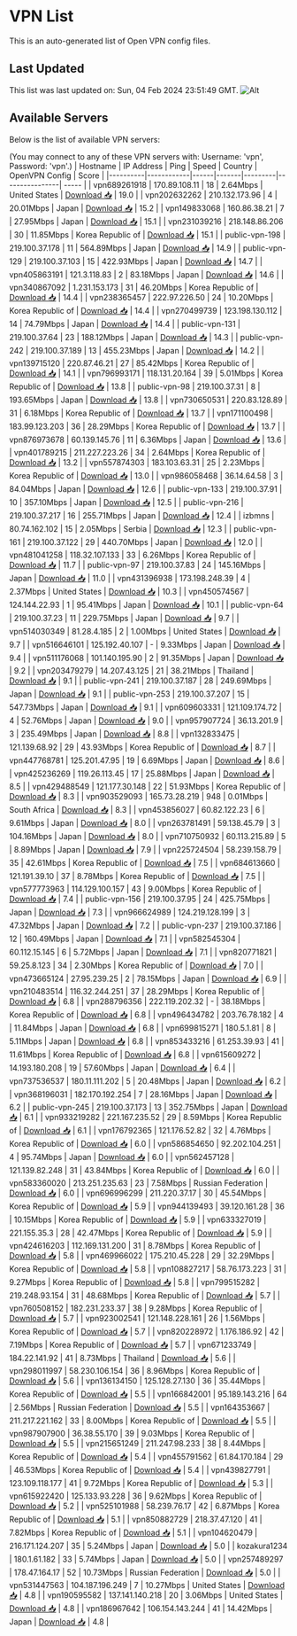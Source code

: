 # VPN List

This is an auto-generated list of Open VPN config files.

## Last Updated

This list was last updated on: Sun, 04 Feb 2024 23:51:49 GMT.
![Alt](https://repobeats.axiom.co/api/embed/186b98318ef1479477931607c1ad7d823f12451f.svg "Repobeats analytics image")

## Available Servers

Below is the list of available VPN servers:

(You may connect to any of these VPN servers with: Username: 'vpn', Password: 'vpn'.)
| Hostname | IP Address | Ping | Speed | Country | OpenVPN Config | Score |
|----------|------------|------|-------|---------|----------------| ----- |
| vpn689261918 | 170.89.108.11 | 18 | 2.64Mbps | United States | [Download 📥](./configs/server_0_US.ovpn) | 19.0 |
| vpn202632262 | 210.132.173.96 | 4 | 20.01Mbps | Japan | [Download 📥](./configs/server_1_JP.ovpn) | 15.2 |
| vpn149833068 | 160.86.38.21 | 7 | 27.95Mbps | Japan | [Download 📥](./configs/server_2_JP.ovpn) | 15.1 |
| vpn231039216 | 218.148.86.206 | 30 | 11.85Mbps | Korea Republic of | [Download 📥](./configs/server_3_KR.ovpn) | 15.1 |
| public-vpn-198 | 219.100.37.178 | 11 | 564.89Mbps | Japan | [Download 📥](./configs/server_4_JP.ovpn) | 14.9 |
| public-vpn-129 | 219.100.37.103 | 15 | 422.93Mbps | Japan | [Download 📥](./configs/server_5_JP.ovpn) | 14.7 |
| vpn405863191 | 121.3.118.83 | 2 | 83.18Mbps | Japan | [Download 📥](./configs/server_6_JP.ovpn) | 14.6 |
| vpn340867092 | 1.231.153.173 | 31 | 46.20Mbps | Korea Republic of | [Download 📥](./configs/server_7_KR.ovpn) | 14.4 |
| vpn238365457 | 222.97.226.50 | 24 | 10.20Mbps | Korea Republic of | [Download 📥](./configs/server_8_KR.ovpn) | 14.4 |
| vpn270499739 | 123.198.130.112 | 14 | 74.79Mbps | Japan | [Download 📥](./configs/server_9_JP.ovpn) | 14.4 |
| public-vpn-131 | 219.100.37.64 | 23 | 188.12Mbps | Japan | [Download 📥](./configs/server_10_JP.ovpn) | 14.3 |
| public-vpn-242 | 219.100.37.189 | 13 | 455.23Mbps | Japan | [Download 📥](./configs/server_11_JP.ovpn) | 14.2 |
| vpn139715120 | 220.87.46.21 | 27 | 85.42Mbps | Korea Republic of | [Download 📥](./configs/server_12_KR.ovpn) | 14.1 |
| vpn796993171 | 118.131.20.164 | 39 | 5.01Mbps | Korea Republic of | [Download 📥](./configs/server_13_KR.ovpn) | 13.8 |
| public-vpn-98 | 219.100.37.31 | 8 | 193.65Mbps | Japan | [Download 📥](./configs/server_14_JP.ovpn) | 13.8 |
| vpn730650531 | 220.83.128.89 | 31 | 6.18Mbps | Korea Republic of | [Download 📥](./configs/server_15_KR.ovpn) | 13.7 |
| vpn171100498 | 183.99.123.203 | 36 | 28.29Mbps | Korea Republic of | [Download 📥](./configs/server_16_KR.ovpn) | 13.7 |
| vpn876973678 | 60.139.145.76 | 11 | 6.36Mbps | Japan | [Download 📥](./configs/server_17_JP.ovpn) | 13.6 |
| vpn401789215 | 211.227.223.26 | 34 | 2.64Mbps | Korea Republic of | [Download 📥](./configs/server_18_KR.ovpn) | 13.2 |
| vpn557874303 | 183.103.63.31 | 25 | 2.23Mbps | Korea Republic of | [Download 📥](./configs/server_19_KR.ovpn) | 13.0 |
| vpn986058468 | 36.14.64.58 | 3 | 84.04Mbps | Japan | [Download 📥](./configs/server_20_JP.ovpn) | 12.6 |
| public-vpn-133 | 219.100.37.91 | 10 | 357.10Mbps | Japan | [Download 📥](./configs/server_21_JP.ovpn) | 12.5 |
| public-vpn-216 | 219.100.37.217 | 16 | 255.71Mbps | Japan | [Download 📥](./configs/server_22_JP.ovpn) | 12.4 |
| izbmns | 80.74.162.102 | 15 | 2.05Mbps | Serbia | [Download 📥](./configs/server_23_RS.ovpn) | 12.3 |
| public-vpn-161 | 219.100.37.122 | 29 | 440.70Mbps | Japan | [Download 📥](./configs/server_24_JP.ovpn) | 12.0 |
| vpn481041258 | 118.32.107.133 | 33 | 6.26Mbps | Korea Republic of | [Download 📥](./configs/server_25_KR.ovpn) | 11.7 |
| public-vpn-97 | 219.100.37.83 | 24 | 145.16Mbps | Japan | [Download 📥](./configs/server_26_JP.ovpn) | 11.0 |
| vpn431396938 | 173.198.248.39 | 4 | 2.37Mbps | United States | [Download 📥](./configs/server_27_US.ovpn) | 10.3 |
| vpn450574567 | 124.144.22.93 | 1 | 95.41Mbps | Japan | [Download 📥](./configs/server_28_JP.ovpn) | 10.1 |
| public-vpn-64 | 219.100.37.23 | 11 | 229.75Mbps | Japan | [Download 📥](./configs/server_29_JP.ovpn) | 9.7 |
| vpn514030349 | 81.28.4.185 | 2 | 1.00Mbps | United States | [Download 📥](./configs/server_30_US.ovpn) | 9.7 |
| vpn516646101 | 125.192.40.107 | - | 9.33Mbps | Japan | [Download 📥](./configs/server_31_JP.ovpn) | 9.4 |
| vpn511176068 | 101.140.195.90 | 2 | 91.35Mbps | Japan | [Download 📥](./configs/server_32_JP.ovpn) | 9.2 |
| vpn203479279 | 14.207.43.125 | 21 | 38.21Mbps | Thailand | [Download 📥](./configs/server_33_TH.ovpn) | 9.1 |
| public-vpn-241 | 219.100.37.187 | 28 | 249.69Mbps | Japan | [Download 📥](./configs/server_34_JP.ovpn) | 9.1 |
| public-vpn-253 | 219.100.37.207 | 15 | 547.73Mbps | Japan | [Download 📥](./configs/server_35_JP.ovpn) | 9.1 |
| vpn609603331 | 121.109.174.72 | 4 | 52.76Mbps | Japan | [Download 📥](./configs/server_36_JP.ovpn) | 9.0 |
| vpn957907724 | 36.13.201.9 | 3 | 235.49Mbps | Japan | [Download 📥](./configs/server_37_JP.ovpn) | 8.8 |
| vpn132833475 | 121.139.68.92 | 29 | 43.93Mbps | Korea Republic of | [Download 📥](./configs/server_38_KR.ovpn) | 8.7 |
| vpn447768781 | 125.201.47.95 | 19 | 6.69Mbps | Japan | [Download 📥](./configs/server_39_JP.ovpn) | 8.6 |
| vpn425236269 | 119.26.113.45 | 17 | 25.88Mbps | Japan | [Download 📥](./configs/server_40_JP.ovpn) | 8.5 |
| vpn429488549 | 121.177.30.148 | 22 | 51.93Mbps | Korea Republic of | [Download 📥](./configs/server_41_KR.ovpn) | 8.3 |
| vpn903529093 | 165.73.28.219 | 948 | 0.01Mbps | South Africa | [Download 📥](./configs/server_42_ZA.ovpn) | 8.3 |
| vpn453856027 | 60.82.122.23 | 6 | 9.61Mbps | Japan | [Download 📥](./configs/server_43_JP.ovpn) | 8.0 |
| vpn263781491 | 59.138.45.79 | 3 | 104.16Mbps | Japan | [Download 📥](./configs/server_44_JP.ovpn) | 8.0 |
| vpn710750932 | 60.113.215.89 | 5 | 8.89Mbps | Japan | [Download 📥](./configs/server_45_JP.ovpn) | 7.9 |
| vpn225724504 | 58.239.158.79 | 35 | 42.61Mbps | Korea Republic of | [Download 📥](./configs/server_46_KR.ovpn) | 7.5 |
| vpn684613660 | 121.191.39.10 | 37 | 8.78Mbps | Korea Republic of | [Download 📥](./configs/server_47_KR.ovpn) | 7.5 |
| vpn577773963 | 114.129.100.157 | 43 | 9.00Mbps | Korea Republic of | [Download 📥](./configs/server_48_KR.ovpn) | 7.4 |
| public-vpn-156 | 219.100.37.95 | 24 | 425.75Mbps | Japan | [Download 📥](./configs/server_49_JP.ovpn) | 7.3 |
| vpn966624989 | 124.219.128.199 | 3 | 47.32Mbps | Japan | [Download 📥](./configs/server_50_JP.ovpn) | 7.2 |
| public-vpn-237 | 219.100.37.186 | 12 | 160.49Mbps | Japan | [Download 📥](./configs/server_51_JP.ovpn) | 7.1 |
| vpn582545304 | 60.112.15.145 | 6 | 5.72Mbps | Japan | [Download 📥](./configs/server_52_JP.ovpn) | 7.1 |
| vpn820771821 | 59.25.8.123 | 34 | 2.30Mbps | Korea Republic of | [Download 📥](./configs/server_53_KR.ovpn) | 7.0 |
| vpn473665124 | 27.95.239.25 | 2 | 78.15Mbps | Japan | [Download 📥](./configs/server_54_JP.ovpn) | 6.9 |
| vpn210483514 | 116.32.244.251 | 37 | 28.29Mbps | Korea Republic of | [Download 📥](./configs/server_55_KR.ovpn) | 6.8 |
| vpn288796356 | 222.119.202.32 | - | 38.18Mbps | Korea Republic of | [Download 📥](./configs/server_56_KR.ovpn) | 6.8 |
| vpn496434782 | 203.76.78.182 | 4 | 11.84Mbps | Japan | [Download 📥](./configs/server_57_JP.ovpn) | 6.8 |
| vpn699815271 | 180.5.1.81 | 8 | 5.11Mbps | Japan | [Download 📥](./configs/server_58_JP.ovpn) | 6.8 |
| vpn853433216 | 61.253.39.93 | 41 | 11.61Mbps | Korea Republic of | [Download 📥](./configs/server_59_KR.ovpn) | 6.8 |
| vpn615609272 | 14.193.180.208 | 19 | 57.60Mbps | Japan | [Download 📥](./configs/server_60_JP.ovpn) | 6.4 |
| vpn737536537 | 180.11.111.202 | 5 | 20.48Mbps | Japan | [Download 📥](./configs/server_61_JP.ovpn) | 6.2 |
| vpn368196031 | 182.170.192.254 | 7 | 28.16Mbps | Japan | [Download 📥](./configs/server_62_JP.ovpn) | 6.2 |
| public-vpn-245 | 219.100.37.173 | 13 | 352.75Mbps | Japan | [Download 📥](./configs/server_63_JP.ovpn) | 6.1 |
| vpn933219282 | 221.167.235.52 | 29 | 8.59Mbps | Korea Republic of | [Download 📥](./configs/server_64_KR.ovpn) | 6.1 |
| vpn176792365 | 121.176.52.82 | 32 | 4.76Mbps | Korea Republic of | [Download 📥](./configs/server_65_KR.ovpn) | 6.0 |
| vpn586854650 | 92.202.104.251 | 4 | 95.74Mbps | Japan | [Download 📥](./configs/server_66_JP.ovpn) | 6.0 |
| vpn562457128 | 121.139.82.248 | 31 | 43.84Mbps | Korea Republic of | [Download 📥](./configs/server_67_KR.ovpn) | 6.0 |
| vpn583360020 | 213.251.235.63 | 23 | 7.58Mbps | Russian Federation | [Download 📥](./configs/server_68_RU.ovpn) | 6.0 |
| vpn696996299 | 211.220.37.17 | 30 | 45.54Mbps | Korea Republic of | [Download 📥](./configs/server_69_KR.ovpn) | 5.9 |
| vpn944139493 | 39.120.161.28 | 36 | 10.15Mbps | Korea Republic of | [Download 📥](./configs/server_70_KR.ovpn) | 5.9 |
| vpn633327019 | 221.155.35.3 | 28 | 42.47Mbps | Korea Republic of | [Download 📥](./configs/server_71_KR.ovpn) | 5.9 |
| vpn424616203 | 112.169.131.200 | 31 | 8.78Mbps | Korea Republic of | [Download 📥](./configs/server_72_KR.ovpn) | 5.8 |
| vpn469966022 | 175.210.45.228 | 29 | 32.29Mbps | Korea Republic of | [Download 📥](./configs/server_73_KR.ovpn) | 5.8 |
| vpn108827217 | 58.76.173.223 | 31 | 9.27Mbps | Korea Republic of | [Download 📥](./configs/server_74_KR.ovpn) | 5.8 |
| vpn799515282 | 219.248.93.154 | 31 | 48.68Mbps | Korea Republic of | [Download 📥](./configs/server_75_KR.ovpn) | 5.7 |
| vpn760508152 | 182.231.233.37 | 38 | 9.28Mbps | Korea Republic of | [Download 📥](./configs/server_76_KR.ovpn) | 5.7 |
| vpn923002541 | 121.148.228.161 | 26 | 1.56Mbps | Korea Republic of | [Download 📥](./configs/server_77_KR.ovpn) | 5.7 |
| vpn820228972 | 1.176.186.92 | 42 | 7.19Mbps | Korea Republic of | [Download 📥](./configs/server_78_KR.ovpn) | 5.7 |
| vpn671233749 | 184.22.141.92 | 41 | 8.73Mbps | Thailand | [Download 📥](./configs/server_79_TH.ovpn) | 5.6 |
| vpn298011997 | 58.230.106.154 | 36 | 8.96Mbps | Korea Republic of | [Download 📥](./configs/server_80_KR.ovpn) | 5.6 |
| vpn136134150 | 125.128.27.130 | 36 | 35.44Mbps | Korea Republic of | [Download 📥](./configs/server_81_KR.ovpn) | 5.5 |
| vpn166842001 | 95.189.143.216 | 64 | 2.56Mbps | Russian Federation | [Download 📥](./configs/server_82_RU.ovpn) | 5.5 |
| vpn164353667 | 211.217.221.162 | 33 | 8.00Mbps | Korea Republic of | [Download 📥](./configs/server_83_KR.ovpn) | 5.5 |
| vpn987907900 | 36.38.55.170 | 39 | 9.03Mbps | Korea Republic of | [Download 📥](./configs/server_84_KR.ovpn) | 5.5 |
| vpn215651249 | 211.247.98.233 | 38 | 8.44Mbps | Korea Republic of | [Download 📥](./configs/server_85_KR.ovpn) | 5.4 |
| vpn455791562 | 61.84.170.184 | 29 | 46.53Mbps | Korea Republic of | [Download 📥](./configs/server_86_KR.ovpn) | 5.4 |
| vpn439827791 | 123.109.118.177 | 41 | 9.72Mbps | Korea Republic of | [Download 📥](./configs/server_87_KR.ovpn) | 5.3 |
| vpn615922420 | 125.133.93.228 | 36 | 9.62Mbps | Korea Republic of | [Download 📥](./configs/server_88_KR.ovpn) | 5.2 |
| vpn525101988 | 58.239.76.17 | 42 | 6.87Mbps | Korea Republic of | [Download 📥](./configs/server_89_KR.ovpn) | 5.1 |
| vpn850882729 | 218.37.47.120 | 41 | 7.82Mbps | Korea Republic of | [Download 📥](./configs/server_90_KR.ovpn) | 5.1 |
| vpn104620479 | 216.171.124.207 | 35 | 5.24Mbps | Japan | [Download 📥](./configs/server_91_JP.ovpn) | 5.0 |
| kozakura1234 | 180.1.61.182 | 33 | 5.74Mbps | Japan | [Download 📥](./configs/server_92_JP.ovpn) | 5.0 |
| vpn257489297 | 178.47.164.17 | 52 | 10.73Mbps | Russian Federation | [Download 📥](./configs/server_93_RU.ovpn) | 5.0 |
| vpn531447563 | 104.187.196.249 | 7 | 10.27Mbps | United States | [Download 📥](./configs/server_94_US.ovpn) | 4.8 |
| vpn190595582 | 137.141.140.218 | 20 | 3.06Mbps | United States | [Download 📥](./configs/server_95_US.ovpn) | 4.8 |
| vpn186967642 | 106.154.143.244 | 41 | 14.42Mbps | Japan | [Download 📥](./configs/server_96_JP.ovpn) | 4.8 |
